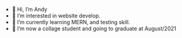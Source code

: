 - 👋 Hi, I’m Andy
- 👀 I’m interested in website develop.
- 🌱 I’m currently learning MERN, and testing skill.
- 💞️ I’m now a collage student and going to graduate at August/2021 
<!--- - 📫 Reach me by email: ccyandy9582@gmail.com --->

<!---
ccyandy9582/ccyandy9582 is a ✨ special ✨ repository because its `README.md` (this file) appears on your GitHub profile.
You can click the Preview link to take a look at your changes.
--->
